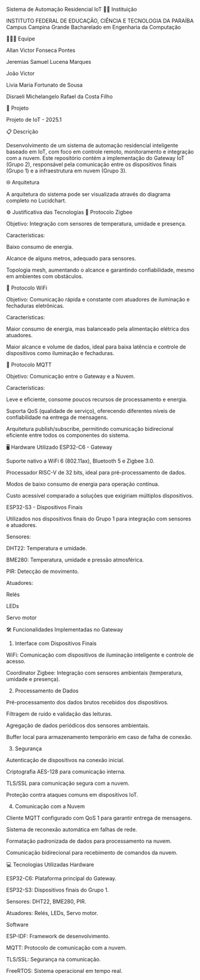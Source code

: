 Sistema de Automação Residencial IoT
👨‍🏫 Instituição

INSTITUTO FEDERAL DE EDUCAÇÃO, CIÊNCIA E TECNOLOGIA DA PARAÍBA
Campus Campina Grande
Bacharelado em Engenharia da Computação

🧑‍🤝‍🧑 Equipe

Allan Victor Fonseca Pontes

Jeremias Samuel Lucena Marques

João Victor

Livia Maria Fortunato de Sousa

Disraeli Michelangelo Rafael da Costa Filho

📅 Projeto

Projeto de IoT - 2025.1

📋 Descrição

Desenvolvimento de um sistema de automação residencial inteligente baseado em IoT, com foco em controle remoto, monitoramento e integração com a nuvem. Este repositório contém a implementação do Gateway IoT (Grupo 2), responsável pela comunicação entre os dispositivos finais (Grupo 1) e a infraestrutura em nuvem (Grupo 3).

🌐 Arquitetura

A arquitetura do sistema pode ser visualizada através do diagrama completo no Lucidchart.

⚙️ Justificativa das Tecnologias
🔌 Protocolo Zigbee

Objetivo: Integração com sensores de temperatura, umidade e presença.

Características:

Baixo consumo de energia.

Alcance de alguns metros, adequado para sensores.

Topologia mesh, aumentando o alcance e garantindo confiabilidade, mesmo em ambientes com obstáculos.

📡 Protocolo WiFi

Objetivo: Comunicação rápida e constante com atuadores de iluminação e fechaduras eletrônicas.

Características:

Maior consumo de energia, mas balanceado pela alimentação elétrica dos atuadores.

Maior alcance e volume de dados, ideal para baixa latência e controle de dispositivos como iluminação e fechaduras.

📡 Protocolo MQTT

Objetivo: Comunicação entre o Gateway e a Nuvem.

Características:

Leve e eficiente, consome poucos recursos de processamento e energia.

Suporta QoS (qualidade de serviço), oferecendo diferentes níveis de confiabilidade na entrega de mensagens.

Arquitetura publish/subscribe, permitindo comunicação bidirecional eficiente entre todos os componentes do sistema.

🖥️ Hardware Utilizado
ESP32-C6 - Gateway

Suporte nativo a WiFi 6 (802.11ax), Bluetooth 5 e Zigbee 3.0.

Processador RISC-V de 32 bits, ideal para pré-processamento de dados.

Modos de baixo consumo de energia para operação contínua.

Custo acessível comparado a soluções que exigiriam múltiplos dispositivos.

ESP32-S3 - Dispositivos Finais

Utilizados nos dispositivos finais do Grupo 1 para integração com sensores e atuadores.

Sensores:

DHT22: Temperatura e umidade.

BME280: Temperatura, umidade e pressão atmosférica.

PIR: Detecção de movimento.

Atuadores:

Relés

LEDs

Servo motor

🛠️ Funcionalidades Implementadas no Gateway
1. Interface com Dispositivos Finais

WiFi: Comunicação com dispositivos de iluminação inteligente e controle de acesso.

Coordinator Zigbee: Integração com sensores ambientais (temperatura, umidade e presença).

2. Processamento de Dados

Pré-processamento dos dados brutos recebidos dos dispositivos.

Filtragem de ruído e validação das leituras.

Agregação de dados periódicos dos sensores ambientais.

Buffer local para armazenamento temporário em caso de falha de conexão.

3. Segurança

Autenticação de dispositivos na conexão inicial.

Criptografia AES-128 para comunicação interna.

TLS/SSL para comunicação segura com a nuvem.

Proteção contra ataques comuns em dispositivos IoT.

4. Comunicação com a Nuvem

Cliente MQTT configurado com QoS 1 para garantir entrega de mensagens.

Sistema de reconexão automática em falhas de rede.

Formatação padronizada de dados para processamento na nuvem.

Comunicação bidirecional para recebimento de comandos da nuvem.

💻 Tecnologias Utilizadas
Hardware

ESP32-C6: Plataforma principal do Gateway.

ESP32-S3: Dispositivos finais do Grupo 1.

Sensores: DHT22, BME280, PIR.

Atuadores: Relés, LEDs, Servo motor.

Software

ESP-IDF: Framework de desenvolvimento.

MQTT: Protocolo de comunicação com a nuvem.

TLS/SSL: Segurança na comunicação.

FreeRTOS: Sistema operacional em tempo real.
